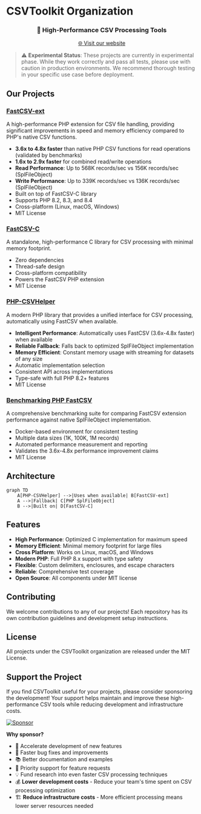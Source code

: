 # CSVToolkit Organization

<div align="center">
  <h3>🚀 High-Performance CSV Processing Tools</h3>
  <p><a href="https://csvtoolkit.org">🌐 Visit our website</a></p>
</div>

> ⚠️ **Experimental Status**: These projects are currently in experimental phase. While they work correctly and pass all tests, please use with caution in production environments. We recommend thorough testing in your specific use case before deployment.

## Our Projects

### [FastCSV-ext](https://github.com/csvtoolkit/FastCSV-ext)
A high-performance PHP extension for CSV file handling, providing significant improvements in speed and memory efficiency compared to PHP's native CSV functions.
- **3.6x to 4.8x faster** than native PHP CSV functions for read operations (validated by benchmarks)
- **1.6x to 2.9x faster** for combined read/write operations
- **Read Performance**: Up to 568K records/sec vs 156K records/sec (SplFileObject)
- **Write Performance**: Up to 339K records/sec vs 136K records/sec (SplFileObject)
- Built on top of FastCSV-C library
- Supports PHP 8.2, 8.3, and 8.4
- Cross-platform (Linux, macOS, Windows)
- MIT License

### [FastCSV-C](https://github.com/csvtoolkit/FastCSV-C)
A standalone, high-performance C library for CSV processing with minimal memory footprint.
- Zero dependencies
- Thread-safe design
- Cross-platform compatibility
- Powers the FastCSV PHP extension
- MIT License

### [PHP-CSVHelper](https://github.com/csvtoolkit/PHP-CSVHelper)
A modern PHP library that provides a unified interface for CSV processing, automatically using FastCSV when available.
- **Intelligent Performance**: Automatically uses FastCSV (3.6x-4.8x faster) when available
- **Reliable Fallback**: Falls back to optimized SplFileObject implementation
- **Memory Efficient**: Constant memory usage with streaming for datasets of any size
- Automatic implementation selection
- Consistent API across implementations
- Type-safe with full PHP 8.2+ features
- MIT License

### [Benchmarking PHP FastCSV](https://github.com/csvtoolkit/benchmarking-php-fastcsv)
A comprehensive benchmarking suite for comparing FastCSV extension performance against native SplFileObject implementation.
- Docker-based environment for consistent testing
- Multiple data sizes (1K, 100K, 1M records)
- Automated performance measurement and reporting
- Validates the 3.6x-4.8x performance improvement claims
- MIT License

## Architecture

```mermaid
graph TD
    A[PHP-CSVHelper] -->|Uses when available| B[FastCSV-ext]
    A -->|Fallback| C[PHP SplFileObject]
    B -->|Built on| D[FastCSV-C]
```

## Features

- **High Performance**: Optimized C implementation for maximum speed
- **Memory Efficient**: Minimal memory footprint for large files
- **Cross Platform**: Works on Linux, macOS, and Windows
- **Modern PHP**: Full PHP 8.x support with type safety
- **Flexible**: Custom delimiters, enclosures, and escape characters
- **Reliable**: Comprehensive test coverage
- **Open Source**: All components under MIT license

## Contributing

We welcome contributions to any of our projects! Each repository has its own contribution guidelines and development setup instructions.

## License

All projects under the CSVToolkit organization are released under the MIT License. 

## Support the Project

If you find CSVToolkit useful for your projects, please consider sponsoring the development! Your support helps maintain and improve these high-performance CSV tools while reducing development and infrastructure costs.

[![Sponsor](https://img.shields.io/badge/sponsor-❤️-ff69b4?style=for-the-badge&logo=github-sponsors)](https://github.com/sponsors/achrafAa)

**Why sponsor?**
- 🚀 Accelerate development of new features
- 🐛 Faster bug fixes and improvements  
- 📚 Better documentation and examples
- 🎯 Priority support for feature requests
- 💡 Fund research into even faster CSV processing techniques
- 💰 **Lower development costs** - Reduce your team's time spent on CSV processing optimization
- 🏗️ **Reduce infrastructure costs** - More efficient processing means lower server resources needed

